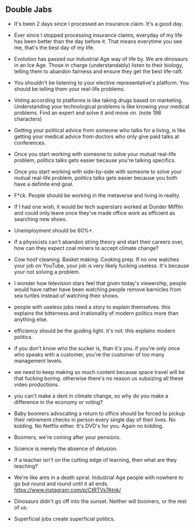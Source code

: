 
## Double Jabs

- It's been 2 days since I processed an insurance claim. It's a good day.

- Ever since I stopped processing insurance claims, everyday of my life has been better than the day before it. That means everytime you see me, that's the best day of my life.

- Evolution has passed our Industrial Age way of life by. We are dinosaurs in an Ice Age. Those in charge (understandably) listen to their biology, telling them to abandon fairness and ensure they get the best life-raft.

- You shouldn't be listening to your elective representative's platform. You should be telling them your real-life problems.

- Voting according to platforms is like taking drugs based on marketing. Understanding your technological problems is like knowing your medical problems. Find an expert and solve it and move on. (note 198 characters)

- Getting your political advice from someone who talks for a living, is like getting your medical advice from doctors who only give paid talks at conferences.

- Once you start working with someone to solve your mutual real-life problem, politics talks gets easier because you're talking specifics.

- Once you start working with side-by-side with someone to solve your mutual real-life problem, politics talks gets easier because you both have a definite end goal.

- F*ck. People should be working in the metaverse and living in reality.

- If I had one wish, it would be tech superstars worked at Dunder Mifflin and could only leave once they've made office work as efficient as searching new shoes.

- Unemployment should be 60%+.

- If a physicists can't abandon string theory and start their careers over, how can they expect coal miners to accept climate change?

- Cow hoof cleaning. Basket making. Cooking prep. If no one watches your job on YouTube, your job is very likely fucking useless. It's because your not solving a problem.

- I wonder how television stars feel that given today's viewership, people would have rather have been watching people remove barnicles from sea turtles instead of watching their shows.

- people with useless jobs need a story to explain themselves. this explains the bitterness and irrationality of modern politics more than anything else.

- efficiency should be the guiding light. it's not. this explains modern politics.

- if you don't know who the sucker is, than it's you. if you're only once who speaks with a customer, you're the customer of too many management levels.

- we need to keep making so much content because space travel will be that fucking boring. otherwise there's no reason us subsizing all these video productions.

- you can't make a dent in climate change, so why do you make a difference in the economy or voting?

- Baby boomers advocating a return to office should be forced to pickup their retirement checks in person every single day of their lives. No kidding. No Netflix either. It's DVD's for you. Again no kidding.

- Boomers, we're coming after your pensions.

- Science is merely the absence of delusion.

- If a teacher isn't on the cutting edge of learning, then what are they teaching?

- We're like ants in a death spiral. Industrial Age people with nowhere to go but round and round until it all ends. <https://www.instagram.com/p/CtRTVs7Atnk/>

- Dinosaurs didn't go off into the sunset. Neither will boomers, or the rest of us.

- Superficial jobs create superficial politics.